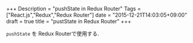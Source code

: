 +++
Description = "pushState in Redux Router"
Tags = ["React.js","Redux","Redux Router"]
date = "2015-12-21T14:03:05+09:00"
draft = true
title = "pustState in Redux Router"
+++

`pushState` を Redux Routerで使用する.

<!--more-->
